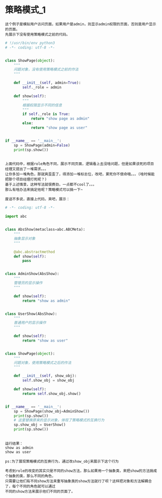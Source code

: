 # 策略模式_1

    这个例子是模拟用户访问页面，如果用户是admin，则显示admin权限的页面，否则是用户显示的页面。
    先展示下没有使用策略模式之前的代码。
    
```python
# !/usr/bin/env python3
# -*- coding: utf-8 -*-


class ShowPage(object):
    """
    问题对象，没有使用策略模式之前的作法
    """

    def __init__(self, admin=True):
        self._role = admin

    def show(self):
        """
        根据权限显示不同的信息
        """
        if self._role is True:
            return "show page as admin"
        else:
            return "show page as user"


if __name__ == '__main__':
    sp = ShowPage(admin=False)
    print(sp.show())
    
```

    上面代码中，根据role角色不同，展示不同页面，逻辑看上去没啥问题，但是如果该死的项目经理又提出了一堆需求。。。
    让你多加一堆角色，那就爽歪歪了，得添加一堆标志位，改吧，累死你不偿命哦。。。(啥时候能把那个项目经理打死呢？)
    基于上述情景，这种写法就很费劲，一点都不cool了。。。
    那么有啥办法来搞定他呢？策略模式可以搞一下~
    
    废话不多说，直接上代码，来吧，展示：
    
```python
# -*- coding: utf-8 -*-

import abc


class AbsShow(metaclass=abc.ABCMeta):
    """
    抽象显示对象
    """

    @abc.abstractmethod
    def show(self):
        pass


class AdminShow(AbsShow):
    """
    管理员的显示操作
    """

    def show(self):
        return "show as admin"


class UserShow(AbsShow):
    """
    普通用户的显示操作
    """

    def show(self):
        return "show as user"


class ShowPage(object):
    """
    问题对象，使用策略模式之后的作法
    """

    def __init__(self, show_obj):
        self.show_obj = show_obj

    def show(self):
        return self.show_obj.show()


if __name__ == '__main__':
    sp = ShowPage(show_obj=AdminShow())
    print(sp.show())
    # 这里替换原来的显示对象，体现了策略模式的互换行为
    sp.show_obj = UserShow()
    print(sp.show())
    
```
    运行结果：
    show as admin
    show as user
    
    ps:为了展现策略模式的互换行为，通过改show_obj来展示下这个行为

    考虑到role的改变的其实只是不同的show方法，那么如果用一个抽象类，来把show的方法搞成个抽象的类，那么不同的角色，
    只需要让他们有不同show方法来重写抽象类的show方法就行了呗？这样把对象和方法解耦合了，每个不同的角色就可以通过
    不同的show方法来展示他们不同的页面了。
    
    
    
    